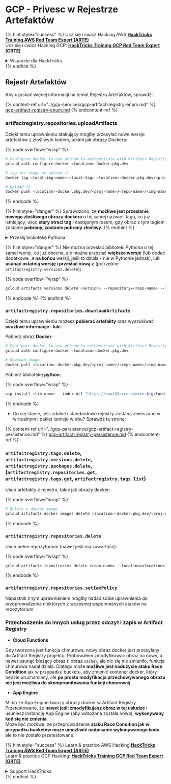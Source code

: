 # GCP - Privesc w Rejestrze Artefaktów

{% hint style="success" %}
Ucz się i ćwicz Hacking AWS:<img src="../../../.gitbook/assets/image (1) (1) (1) (1).png" alt="" data-size="line">[**HackTricks Training AWS Red Team Expert (ARTE)**](https://training.hacktricks.xyz/courses/arte)<img src="../../../.gitbook/assets/image (1) (1) (1) (1).png" alt="" data-size="line">\
Ucz się i ćwicz Hacking GCP: <img src="../../../.gitbook/assets/image (2) (1).png" alt="" data-size="line">[**HackTricks Training GCP Red Team Expert (GRTE)**<img src="../../../.gitbook/assets/image (2) (1).png" alt="" data-size="line">](https://training.hacktricks.xyz/courses/grte)

<details>

<summary>Wsparcie dla HackTricks</summary>

* Sprawdź [**plany subskrypcyjne**](https://github.com/sponsors/carlospolop)!
* **Dołącz do** 💬 [**grupy Discord**](https://discord.gg/hRep4RUj7f) lub [**grupy telegramowej**](https://t.me/peass) lub **śledź** nas na **Twitterze** 🐦 [**@hacktricks\_live**](https://twitter.com/hacktricks_live)**.**
* **Dziel się trikami hackingowymi, przesyłając PR-y do** [**HackTricks**](https://github.com/carlospolop/hacktricks) i [**HackTricks Cloud**](https://github.com/carlospolop/hacktricks-cloud) repozytoriów na GitHubie.

</details>
{% endhint %}

## Rejestr Artefaktów

Aby uzyskać więcej informacji na temat Rejestru Artefaktów, sprawdź:

{% content-ref url="../gcp-services/gcp-artifact-registry-enum.md" %}
[gcp-artifact-registry-enum.md](../gcp-services/gcp-artifact-registry-enum.md)
{% endcontent-ref %}

### artifactregistry.repositories.uploadArtifacts

Dzięki temu uprawnieniu atakujący mógłby przesyłać nowe wersje artefaktów z złośliwym kodem, takimi jak obrazy Dockera:

{% code overflow="wrap" %}
```bash
# Configure docker to use gcloud to authenticate with Artifact Registry
gcloud auth configure-docker <location>-docker.pkg.dev

# tag the image to upload it
docker tag <local-img-name>:<local-tag> <location>-docker.pkg.dev/<proj-name>/<repo-name>/<img-name>:<tag>

# Upload it
docker push <location>-docker.pkg.dev/<proj-name>/<repo-name>/<img-name>:<tag>
```
{% endcode %}

{% hint style="danger" %}
Sprawdzono, że **możliwe jest przesłanie nowego złośliwego obrazu dockera** o tej samej nazwie i tagu, co już istniejący, więc **stary straci tag** i następnym razem, gdy obraz z tym tagiem zostanie **pobrany, zostanie pobrany złośliwy**.
{% endhint %}

<details>

<summary>Prześlij bibliotekę Pythona</summary>

**Zacznij od stworzenia biblioteki do przesłania** (jeśli możesz pobrać najnowszą wersję z rejestru, możesz pominąć ten krok):

1.  **Ustaw strukturę swojego projektu**:

* Utwórz nowy katalog dla swojej biblioteki, np. `hello_world_library`.
* Wewnątrz tego katalogu utwórz kolejny katalog z nazwą swojego pakietu, np. `hello_world`.
* Wewnątrz katalogu swojego pakietu utwórz plik `__init__.py`. Ten plik może być pusty lub może zawierać inicjalizacje dla twojego pakietu.

```bash
mkdir hello_world_library
cd hello_world_library
mkdir hello_world
touch hello_world/__init__.py
```
2.  **Napisz kod swojej biblioteki**:

* Wewnątrz katalogu `hello_world` utwórz nowy plik Pythona dla swojego modułu, np. `greet.py`.
* Napisz swoją funkcję "Hello, World!":

```python
# hello_world/greet.py
def say_hello():
return "Hello, World!"
```
3.  **Utwórz plik `setup.py`**:

* W katalogu głównym swojej biblioteki `hello_world_library` utwórz plik `setup.py`.
* Plik ten zawiera metadane o twojej bibliotece i informuje Pythona, jak ją zainstalować.

```python
# setup.py
from setuptools import setup, find_packages

setup(
name='hello_world',
version='0.1',
packages=find_packages(),
install_requires=[
# Jakiekolwiek zależności, których potrzebuje twoja biblioteka
],
)
```

**Teraz prześlij bibliotekę:**

1.  **Zbuduj swój pakiet**:

* Z katalogu głównego swojej biblioteki `hello_world_library` uruchom:

```sh
python3 setup.py sdist bdist_wheel
```
2. **Skonfiguruj uwierzytelnianie dla twine** (używane do przesyłania twojego pakietu):
* Upewnij się, że masz zainstalowane `twine` (`pip install twine`).
* Użyj `gcloud`, aby skonfigurować dane uwierzytelniające:

{% code overflow="wrap" %}
````
```sh
twine upload --username 'oauth2accesstoken' --password "$(gcloud auth print-access-token)" --repository-url https://<location>-python.pkg.dev/<project-id>/<repo-name>/ dist/*
```
````
{% endcode %}

3. **Wyczyść budowę**
```bash
rm -rf dist build hello_world.egg-info
```
</details>

{% hint style="danger" %}
Nie można przesłać biblioteki Pythona o tej samej wersji, co już obecna, ale można przesłać **większe wersje** (lub dodać dodatkowe **`.0` na końcu** wersji, jeśli to działa - nie w Pythonie jednak), lub **usunąć ostatnią wersję i przesłać nową z** (potrzebne `artifactregistry.versions.delete`)**:**

{% code overflow="wrap" %}
```sh
gcloud artifacts versions delete <version> --repository=<repo-name> --location=<location> --package=<lib-name>
```
{% endcode %}
{% endhint %}

### `artifactregistry.repositories.downloadArtifacts`

Dzięki temu uprawnieniu możesz **pobierać artefakty** oraz wyszukiwać **wrażliwe informacje** i **luki**.

Pobierz obraz **Docker**:
```sh
# Configure docker to use gcloud to authenticate with Artifact Registry
gcloud auth configure-docker <location>-docker.pkg.dev

# Dowload image
docker pull <location>-docker.pkg.dev/<proj-name>/<repo-name>/<img-name>:<tag>
```
Pobierz bibliotekę **python**:

{% code overflow="wrap" %}
```bash
pip install <lib-name> --index-url "https://oauth2accesstoken:$(gcloud auth print-access-token)@<location>-python.pkg.dev/<project-id>/<repo-name>/simple/" --trusted-host <location>-python.pkg.dev --no-cache-dir
```
{% endcode %}

* Co się stanie, jeśli zdalne i standardowe rejestry zostaną zmieszane w wirtualnym i pakiet istnieje w obu? Sprawdź tę stronę:

{% content-ref url="../gcp-persistence/gcp-artifact-registry-persistence.md" %}
[gcp-artifact-registry-persistence.md](../gcp-persistence/gcp-artifact-registry-persistence.md)
{% endcontent-ref %}

### `artifactregistry.tags.delete`, `artifactregistry.versions.delete`, `artifactregistry.packages.delete`, (`artifactregistry.repositories.get`, `artifactregistry.tags.get`, `artifactregistry.tags.list`)

Usuń artefakty z rejestru, takie jak obrazy docker: 

{% code overflow="wrap" %}
```bash
# Delete a docker image
gcloud artifacts docker images delete <location>-docker.pkg.dev/<proj-name>/<repo-name>/<img-name>:<tag>
```
{% endcode %}

### `artifactregistry.repositories.delete`

Usuń pełne repozytorium (nawet jeśli ma zawartość):

{% code overflow="wrap" %}
```
gcloud artifacts repositories delete <repo-name> --location=<location>
```
{% endcode %}

### `artifactregistry.repositories.setIamPolicy`

Napastnik z tym uprawnieniem mógłby nadać sobie uprawnienia do przeprowadzenia niektórych z wcześniej wspomnianych ataków na repozytorium.

### Przechodzenie do innych usług przez odczyt i zapis w Artifact Registry

* **Cloud Functions**

Gdy tworzona jest funkcja chmurowa, nowy obraz docker jest przesyłany do Artifact Registry projektu. Próbowałem zmodyfikować obraz na nowy, a nawet usunąć bieżący obraz (i obraz `cache`), ale nic się nie zmieniło, funkcja chmurowa nadal działa. Dlatego może **możliwe jest nadużycie ataku Race Condition** jak w przypadku bucketu, aby zmienić kontener docker, który będzie uruchamiany, ale **po prostu modyfikacja przechowywanego obrazu nie jest możliwa do skompromitowania funkcji chmurowej**.

* **App Engine**

Mimo że App Engine tworzy obrazy docker w Artifact Registry. Przetestowano, że **nawet jeśli zmodyfikujesz obraz w tej usłudze** i usuniesz instancję App Engine (aby wdrożona została nowa), **wykonywany kod się nie zmienia**.\
Może być możliwe, że przeprowadzenie **ataku Race Condition jak w przypadku bucketów może umożliwić nadpisanie wykonywanego kodu**, ale to nie zostało przetestowane.

{% hint style="success" %}
Learn & practice AWS Hacking:<img src="../../../.gitbook/assets/image (1) (1) (1) (1).png" alt="" data-size="line">[**HackTricks Training AWS Red Team Expert (ARTE)**](https://training.hacktricks.xyz/courses/arte)<img src="../../../.gitbook/assets/image (1) (1) (1) (1).png" alt="" data-size="line">\
Learn & practice GCP Hacking: <img src="../../../.gitbook/assets/image (2) (1).png" alt="" data-size="line">[**HackTricks Training GCP Red Team Expert (GRTE)**<img src="../../../.gitbook/assets/image (2) (1).png" alt="" data-size="line">](https://training.hacktricks.xyz/courses/grte)

<details>

<summary>Support HackTricks</summary>

* Check the [**subscription plans**](https://github.com/sponsors/carlospolop)!
* **Join the** 💬 [**Discord group**](https://discord.gg/hRep4RUj7f) or the [**telegram group**](https://t.me/peass) or **follow** us on **Twitter** 🐦 [**@hacktricks\_live**](https://twitter.com/hacktricks_live)**.**
* **Share hacking tricks by submitting PRs to the** [**HackTricks**](https://github.com/carlospolop/hacktricks) and [**HackTricks Cloud**](https://github.com/carlospolop/hacktricks-cloud) github repos.

</details>
{% endhint %}
